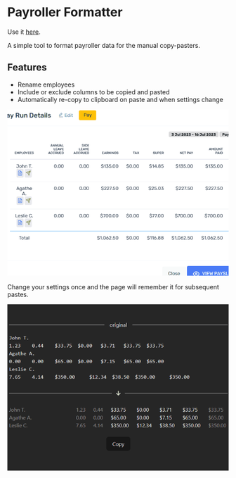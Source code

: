 # Payroller Formatter

Use it [here](https://jamesyfc.github.io/payroller-formatter/).

A simple tool to format payroller data for the manual copy-pasters.

## Features
- Rename employees
- Include or exclude columns to be copied and pasted
- Automatically re-copy to clipboard on paste and when settings change

![Tool usage - copy pasting between payroller, formatter page, and spreadsheet](public/payroller-help-5.gif)

Change your settings once and the page will remember it for subsequent pastes.

![Tool usage - remapping names and toggling columns](public/payroller-help-3.gif)
